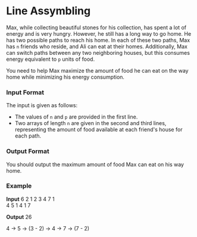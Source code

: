 # Line Assymbling

Max, while collecting beautiful stones for his collection, has spent a lot of energy and is very hungry. However, he still has a long way to go home. He has two possible paths to reach his home. In each of these two paths, Max has `n` friends who reside, and Ali can eat at their homes. Additionally, Max can switch paths between any two neighboring houses, but this consumes energy equivalent to `p` units of food.

You need to help Max maximize the amount of food he can eat on the way home while minimizing his energy consumption.

### Input Format

The input is given as follows:

- The values of `n` and `p` are provided in the first line.
- Two arrays of length `n` are given in the second and third lines, representing the amount of food available at each friend's house for each path.

### Output Format

You should output the maximum amount of food Max can eat on his way home.

### Example

**Input**
6 2
1 2 3 4 7 1  
4 5 1 4 1 7  

**Output**
26  

4 -> 5 -> (3 - 2) -> 4 -> 7 -> (7 - 2)
